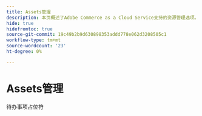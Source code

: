 ```yaml
---
title: Assets管理
description: 本页概述了Adobe Commerce as a Cloud Service支持的资源管理选项。
hide: true
hidefromtoc: true
source-git-commit: 19c49b2b9d630898353addd778e062d3208505c1
workflow-type: tm+mt
source-wordcount: '23'
ht-degree: 0%

---
```



# Assets管理

待办事项占位符
